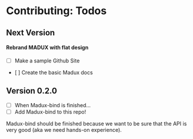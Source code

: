 
# Contributing: Todos


## Next Version

#### Rebrand MADUX with flat design
- [ ] Make a sample Github Site
- [ ] Create the basic Madux docs

## Version 0.2.0

- [ ] When Madux-bind is finished...
- [ ] Add Madux-bind to this repo!

Madux-bind should be finished because we want to be sure that the API is very good (aka we need hands-on experience).
